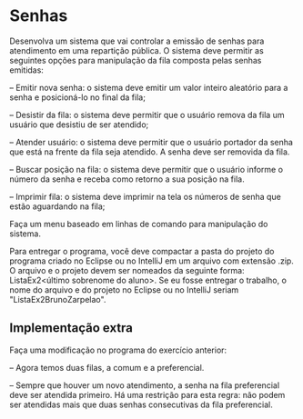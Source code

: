 # Senhas

Desenvolva um sistema que vai controlar a emissão de senhas para atendimento em uma repartição pública. O sistema deve permitir as seguintes opções para manipulação da fila composta pelas senhas emitidas:

– Emitir nova senha: o sistema deve emitir um valor inteiro aleatório para a senha e posicioná-lo no final da fila;

– Desistir da fila: o sistema deve permitir que o usuário remova da fila um usuário que desistiu de ser atendido;

– Atender usuário: o sistema deve permitir que o usuário portador da senha que está na frente da fila seja atendido. A senha deve ser removida da fila. 

– Buscar posição na fila: o sistema deve permitir que o usuário informe o número da senha e receba como retorno a sua
posição na fila. 

– Imprimir fila: o sistema deve imprimir na tela os números de senha que estão aguardando na fila;

Faça um menu baseado em linhas de comando para manipulação do sistema. 

Para entregar o programa, você deve compactar a pasta do projeto do programa criado no Eclipse ou no IntelliJ em um arquivo com extensão .zip. O arquivo e o projeto devem ser nomeados da seguinte forma: ListaEx2<primeiro nome do aluno><último sobrenome do aluno>. Se eu fosse entregar o trabalho, o nome do arquivo e do projeto no Eclipse ou no IntelliJ seriam "ListaEx2BrunoZarpelao".

## Implementação extra

Faça uma modificação no programa do exercício anterior:

– Agora temos duas filas, a comum e a preferencial.

– Sempre que houver um novo atendimento, a senha na fila preferencial deve ser atendida primeiro. Há uma restrição para esta regra: não podem ser atendidas mais que duas senhas consecutivas da fila preferencial.